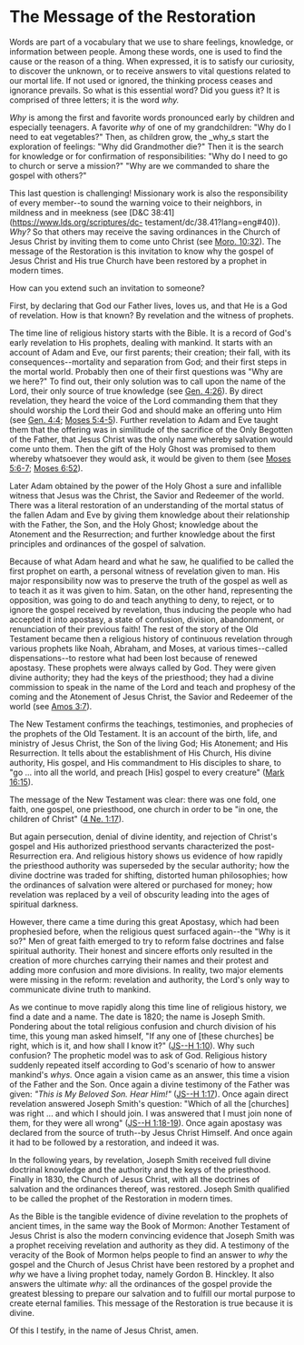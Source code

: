 # The Message of the Restoration

Words are part of a vocabulary that we use to share feelings, knowledge, or
information between people. Among these words, one is used to find the cause
or the reason of a thing. When expressed, it is to satisfy our curiosity, to
discover the unknown, or to receive answers to vital questions related to our
mortal life. If not used or ignored, the thinking process ceases and ignorance
prevails. So what is this essential word? Did you guess it? It is comprised of
three letters; it is the word _why._

_Why_ is among the first and favorite words pronounced early by children and
especially teenagers. A favorite _why_ of one of my grandchildren: "Why do I
need to eat vegetables?" Then, as children grow, the _why_s start the
exploration of feelings: "Why did Grandmother die?" Then it is the search for
knowledge or for confirmation of responsibilities: "Why do I need to go to
church or serve a mission?" "Why are we commanded to share the gospel with
others?"

This last question is challenging! Missionary work is also the responsibility
of every member--to sound the warning voice to their neighbors, in mildness
and in meekness (see [D&amp;C 38:41](https://www.lds.org/scriptures/dc-
testament/dc/38.41?lang=eng#40)). _Why?_ So that others may receive the saving
ordinances in the Church of Jesus Christ by inviting them to come unto Christ
(see [Moro.
10:32](https://www.lds.org/scriptures/bofm/moro/10.32?lang=eng#31)). The
message of the Restoration is this invitation to know why the gospel of Jesus
Christ and His true Church have been restored by a prophet in modern times.

How can you extend such an invitation to someone?

First, by declaring that God our Father lives, loves us, and that He is a God
of revelation. How is that known? By revelation and the witness of prophets.

The time line of religious history starts with the Bible. It is a record of
God's early revelation to His prophets, dealing with mankind. It starts with
an account of Adam and Eve, our first parents; their creation; their fall,
with its consequences--mortality and separation from God; and their first
steps in the mortal world. Probably then one of their first questions was "Why
are we here?" To find out, their only solution was to call upon the name of
the Lord, their only source of true knowledge (see [Gen.
4:26](https://www.lds.org/scriptures/ot/gen/4.26?lang=eng#25)). By direct
revelation, they heard the voice of the Lord commanding them that they should
worship the Lord their God and should make an offering unto Him (see [Gen.
4:4](https://www.lds.org/scriptures/ot/gen/4.4?lang=eng#3); [Moses
5:4-5](https://www.lds.org/scriptures/pgp/moses/5.4-5?lang=eng#3)). Further
revelation to Adam and Eve taught them that the offering was in similitude of
the sacrifice of the Only Begotten of the Father, that Jesus Christ was the
only name whereby salvation would come unto them. Then the gift of the Holy
Ghost was promised to them whereby whatsoever they would ask, it would be
given to them (see [Moses
5:6-7](https://www.lds.org/scriptures/pgp/moses/5.6-7?lang=eng#5); [Moses
6:52](https://www.lds.org/scriptures/pgp/moses/6.52?lang=eng#51)).

Later Adam obtained by the power of the Holy Ghost a sure and infallible
witness that Jesus was the Christ, the Savior and Redeemer of the world. There
was a literal restoration of an understanding of the mortal status of the
fallen Adam and Eve by giving them knowledge about their relationship with the
Father, the Son, and the Holy Ghost; knowledge about the Atonement and the
Resurrection; and further knowledge about the first principles and ordinances
of the gospel of salvation.

Because of what Adam heard and what he saw, he qualified to be called the
first prophet on earth, a personal witness of revelation given to man. His
major responsibility now was to preserve the truth of the gospel as well as to
teach it as it was given to him. Satan, on the other hand, representing the
opposition, was going to do and teach anything to deny, to reject, or to
ignore the gospel received by revelation, thus inducing the people who had
accepted it into apostasy, a state of confusion, division, abandonment, or
renunciation of their previous faith! The rest of the story of the Old
Testament became then a religious history of continuous revelation through
various prophets like Noah, Abraham, and Moses, at various times--called
dispensations--to restore what had been lost because of renewed apostasy.
These prophets were always called by God. They were given divine authority;
they had the keys of the priesthood; they had a divine commission to speak in
the name of the Lord and teach and prophesy of the coming and the Atonement of
Jesus Christ, the Savior and Redeemer of the world (see [Amos
3:7](https://www.lds.org/scriptures/ot/amos/3.7?lang=eng#6)).

The New Testament confirms the teachings, testimonies, and prophecies of the
prophets of the Old Testament. It is an account of the birth, life, and
ministry of Jesus Christ, the Son of the living God; His Atonement; and His
Resurrection. It tells about the establishment of His Church, His divine
authority, His gospel, and His commandment to His disciples to share, to "go ...
into all the world, and preach [His] gospel to every creature" ([Mark
16:15](https://www.lds.org/scriptures/nt/mark/16.15?lang=eng#14)).

The message of the New Testament was clear: there was one fold, one faith, one
gospel, one priesthood, one church in order to be "in one, the children of
Christ" ([4 Ne.
1:17](https://www.lds.org/scriptures/bofm/4-ne/1.17?lang=eng#16)).

But again persecution, denial of divine identity, and rejection of Christ's
gospel and His authorized priesthood servants characterized the post-
Resurrection era. And religious history shows us evidence of how rapidly the
priesthood authority was superseded by the secular authority; how the divine
doctrine was traded for shifting, distorted human philosophies; how the
ordinances of salvation were altered or purchased for money; how revelation
was replaced by a veil of obscurity leading into the ages of spiritual
darkness.

However, there came a time during this great Apostasy, which had been
prophesied before, when the religious quest surfaced again--the "Why is it
so?" Men of great faith emerged to try to reform false doctrines and false
spiritual authority. Their honest and sincere efforts only resulted in the
creation of more churches carrying their names and their protest and adding
more confusion and more divisions. In reality, two major elements were missing
in the reform: revelation and authority, the Lord's only way to communicate
divine truth to mankind.

As we continue to move rapidly along this time line of religious history, we
find a date and a name. The date is 1820; the name is Joseph Smith. Pondering
about the total religious confusion and church division of his time, this
young man asked himself, "If any one of [these churches] be right, which is
it, and how shall I know it?" ([JS--H
1:10](https://www.lds.org/scriptures/pgp/js-h/1.10?lang=eng#9)). Why such
confusion? The prophetic model was to ask of God. Religious history suddenly
repeated itself according to God's scenario of how to answer mankind's _whys._
Once again a vision came as an answer, this time a vision of the Father and
the Son. Once again a divine testimony of the Father was given: _"This is My
Beloved Son. Hear Him!"_ ([JS--H
1:17](https://www.lds.org/scriptures/pgp/js-h/1.17?lang=eng#16)). Once again
direct revelation answered Joseph Smith's question: "Which of all the
[churches] was right ... and which I should join. I was answered that I must
join none of them, for they were all wrong" ([JS--H
1:18-19](https://www.lds.org/scriptures/pgp/js-h/1.18-19?lang=eng#17)). Once
again apostasy was declared from the source of truth--by Jesus Christ Himself.
And once again it had to be followed by a restoration, and indeed it was.

In the following years, by revelation, Joseph Smith received full divine
doctrinal knowledge and the authority and the keys of the priesthood. Finally
in 1830, the Church of Jesus Christ, with all the doctrines of salvation and
the ordinances thereof, was restored. Joseph Smith qualified to be called the
prophet of the Restoration in modern times.

As the Bible is the tangible evidence of divine revelation to the prophets of
ancient times, in the same way the Book of Mormon: Another Testament of Jesus
Christ is also the modern convincing evidence that Joseph Smith was a prophet
receiving revelation and authority as they did. A testimony of the veracity of
the Book of Mormon helps people to find an answer to _why_ the gospel and the
Church of Jesus Christ have been restored by a prophet and _why_ we have a
living prophet today, namely Gordon B. Hinckley. It also answers the ultimate
_why:_ all the ordinances of the gospel provide the greatest blessing to
prepare our salvation and to fulfill our mortal purpose to create eternal
families. This message of the Restoration is true because it is divine.

Of this I testify, in the name of Jesus Christ, amen.

